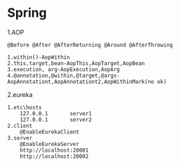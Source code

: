 # Spring

1.AOP

	@Before @After @AfterReturning @Around @AfterThrowing

	1.within()-AopWithin
	2.this,target,bean-AopThis,AopTarget,AopBean
	3.execution, arg-AopExecution,AopArg
	4.@annotation,@within,@target,@args-AopAnnotationt,AopAnnotationt2,AopWithinMark(no ok)


2.eureka

	1.etc\hosts
		127.0.0.1       server1
		127.0.0.1       server2
	2.client
		@EnableEurekaClient
	3.server
		@EnableEurekaServer
		http://localhost:20001
		http://localhost:20002